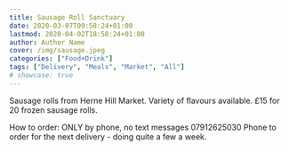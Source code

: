 ```yaml
---
title: Sausage Roll Sanctuary
date: 2020-03-07T09:58:24+01:00
lastmod: 2020-04-02T18:58:24+01:00
author: Author Name
cover: /img/sausage.jpeg
categories: ["Food+Drink"]
tags: ["Delivery", "Meals", "Market", "All"]
# showcase: true
---
```


Sausage rolls from Herne Hill Market. Variety of flavours available.  £15 for 20 frozen sausage rolls.

How to order: ONLY by phone, no text messages 07912625030 Phone to order for the next delivery - doing quite a few a week.	  

